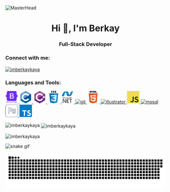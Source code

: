 ![MasterHead](https://cdn.prod.website-files.com/5f2b1efb0f881760ffdc5c96/63c12849a1c7e9df64c819fc_programming-languages-shutterstock-1680857539-p-800.webp)
<h1 align="center">Hi 👋, I'm Berkay</h1>
<h3 align="center">Full-Stack Developer</h3>

<h3 align="left">Connect with me:</h3>
<p align="left">
<a href="https://linkedin.com/in/imberkaykaya" target="blank"><img align="center" src="https://raw.githubusercontent.com/rahuldkjain/github-profile-readme-generator/master/src/images/icons/Social/linked-in-alt.svg" alt="imberkaykaya" height="30" width="40" /></a>
</p>

<h3 align="left">Languages and Tools:</h3>
<p align="left"> <a href="https://getbootstrap.com" target="_blank" rel="noreferrer"> <img src="https://raw.githubusercontent.com/devicons/devicon/master/icons/bootstrap/bootstrap-plain-wordmark.svg" alt="bootstrap" width="40" height="40"/> </a> <a href="https://www.cprogramming.com/" target="_blank" rel="noreferrer"> <img src="https://raw.githubusercontent.com/devicons/devicon/master/icons/c/c-original.svg" alt="c" width="40" height="40"/> </a> <a href="https://www.w3schools.com/cs/" target="_blank" rel="noreferrer"> <img src="https://raw.githubusercontent.com/devicons/devicon/master/icons/csharp/csharp-original.svg" alt="csharp" width="40" height="40"/> </a> <a href="https://www.w3schools.com/css/" target="_blank" rel="noreferrer"> <img src="https://raw.githubusercontent.com/devicons/devicon/master/icons/css3/css3-original-wordmark.svg" alt="css3" width="40" height="40"/> </a> <a href="https://dotnet.microsoft.com/" target="_blank" rel="noreferrer"> <img src="https://raw.githubusercontent.com/devicons/devicon/master/icons/dot-net/dot-net-original-wordmark.svg" alt="dotnet" width="40" height="40"/> </a> <a href="https://git-scm.com/" target="_blank" rel="noreferrer"> <img src="https://www.vectorlogo.zone/logos/git-scm/git-scm-icon.svg" alt="git" width="40" height="40"/> </a> <a href="https://www.w3.org/html/" target="_blank" rel="noreferrer"> <img src="https://raw.githubusercontent.com/devicons/devicon/master/icons/html5/html5-original-wordmark.svg" alt="html5" width="40" height="40"/> </a> <a href="https://www.adobe.com/in/products/illustrator.html" target="_blank" rel="noreferrer"> <img src="https://www.vectorlogo.zone/logos/adobe_illustrator/adobe_illustrator-icon.svg" alt="illustrator" width="40" height="40"/> </a> <a href="https://developer.mozilla.org/en-US/docs/Web/JavaScript" target="_blank" rel="noreferrer"> <img src="https://raw.githubusercontent.com/devicons/devicon/master/icons/javascript/javascript-original.svg" alt="javascript" width="40" height="40"/> </a> <a href="https://www.microsoft.com/en-us/sql-server" target="_blank" rel="noreferrer"> <img src="https://www.svgrepo.com/show/303229/microsoft-sql-server-logo.svg" alt="mssql" width="40" height="40"/> </a> <a href="https://www.photoshop.com/en" target="_blank" rel="noreferrer"> <img src="https://raw.githubusercontent.com/devicons/devicon/master/icons/photoshop/photoshop-line.svg" alt="photoshop" width="40" height="40"/> </a> <a href="https://www.typescriptlang.org/" target="_blank" rel="noreferrer"> <img src="https://raw.githubusercontent.com/devicons/devicon/master/icons/typescript/typescript-original.svg" alt="typescript" width="40" height="40"/> </a> </p>

<p><img align="left" src="https://github-readme-stats.vercel.app/api/top-langs?username=imberkaykaya&show_icons=true&locale=en&layout=compact" alt="imberkaykaya" /></p>

<p>&nbsp;<img align="center" src="https://github-readme-stats.vercel.app/api?username=imberkaykaya&show_icons=true&locale=en" alt="imberkaykaya" /></p>

<p><img align="center" src="https://github-readme-streak-stats.herokuapp.com/?user=imberkaykaya&" alt="imberkaykaya" /></p>

![snake gif](https://github.com/imberkaykaya/imberkaykaya/blob/output/github-contribution-grid-snake.gif)


<picture>
  <source media="(prefers-color-scheme: dark)" srcset="https://raw.githubusercontent.com/imberkaykaya/imberkaykaya/output/github-contribution-grid-snake-dark.svg">
  <source media="(prefers-color-scheme: light)" srcset="https://raw.githubusercontent.com/imberkaykaya/imberkaykaya/output/github-contribution-grid-snake.svg">
  <img alt="github contribution grid snake animation" src="https://raw.githubusercontent.com/imberkaykaya/imberkaykaya/output/github-contribution-grid-snake.svg">
</picture>
